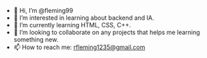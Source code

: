 - 👋 Hi, I’m @fleming99
- 👀 I’m interested in learning about backend and IA.
- 🌱 I’m currently learning HTML, CSS, C++.
- 💞️ I’m looking to collaborate on any projects that helps me learning something new.
- 📫 How to reach me: rfleming1235@gmail.com

<!---
fleming99/fleming99 is a ✨ special ✨ repository because its `README.md` (this file) appears on your GitHub profile.
You can click the Preview link to take a look at your changes.
--->
